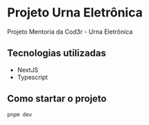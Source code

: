 # Projeto Urna Eletrônica

Projeto Mentoria da Cod3r - Urna Eletrônica

## Tecnologias utilizadas

- NextJS
- Typescript

## Como startar o projeto

```bash
pnpm dev
```
